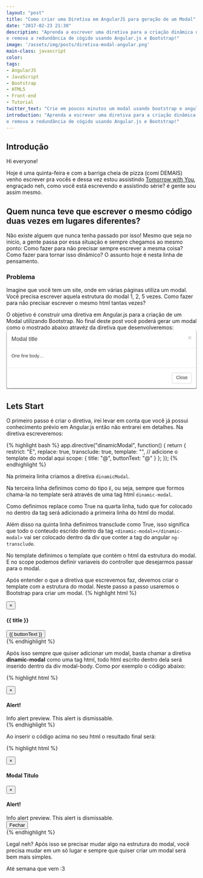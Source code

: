 ```yaml
---
layout: "post"
title: "Como criar uma Diretiva em AngularJS para geração de um Modal"
date: "2017-02-23 21:30"
description: "Aprenda a escrever uma diretiva para a criação dinâmica de um modal
e remova a redundância de cógido usando Angular.js e Bootstrap!"
image: '/assets/img/posts/diretiva-modal-angular.png'
main-class: javascript
color:
tags:
- AngularJS
- JavaScript
- Bootstrap
- HTML5
- Front-end
- Tutorial
twitter_text: "Crie em poucos minutos um modal usando bootstrap e angular.js"
introduction: "Aprenda a escrever uma diretiva para a criação dinâmica de um modal
e remova a redundância de cógido usando Angular.js e Bootstrap!"
---
```


## Introdução

Hi everyone!

Hoje é uma quinta-feira e com a barriga cheia de pizza (comi DEMAIS) venho
escrever pra vocês e dessa vez estou assistindo [Tomorrow with You](http://kissasian.com/Drama/Tomorrow-With-You),
engraçado neh, como você está escrevendo e assistindo série? é gente sou assim mesmo.

## Quem nunca teve que escrever o mesmo código duas vezes em lugares diferentes?

Não existe alguem que nunca tenha passado por isso! Mesmo que seja no inicio, a gente
passa por essa situação e sempre chegamos ao mesmo ponto: Como fazer para não precisar
sempre escrever a mesma coisa? Como fazer para tornar isso dinâmico? O assunto
hoje é nesta linha de pensamento.

### Problema

Imagine que você tem um site, onde em várias páginas utiliza um modal. Você precisa
escrever aquela estrutura do modal 1, 2, 5 vezes. Como fazer para não precisar escrever o mesmo
html tantas vezes?

O objetivo é construir uma diretiva em Angular.js para a criação de um Modal
utilizando Bootstrap. No final deste post você poderá gerar um modal como o mostrado
abaixo atravéz da diretiva que desenvolveremos:
![Modal Bootstrap](/assets/img/posts/modal.png)
## Lets Start

O primeiro passo é criar o diretiva, irei levar em conta que você já possui conhecimento
prévio em Angular.js então não entrarei em detalhes. Na diretiva escreveremos:

{% highlight  bash %}
app.directive("dinamicModal", function() {
    return {
      restrict: "E",
      replace: true,
      transclude: true,
      template: "", // adicione o template do modal aqui
      scope: {
        title: "@",
        buttonText: "@"
      }
    };
});
{% endhighlight %}

Na primeira linha criamos a diretiva `dinamicModal`.

Na terceira linha definimos como do tipo `E`, ou seja, sempre que formos chama-la
no template será através de uma tag html `dinamic-modal`.

Como definimos replace como True na quarta linha, tudo que for colocado no dentro da tag
será adicionado a primeira linha do html do modal.

Além disso na quinta linha definimos transclude como True, isso significa que todo o
conteudo escrido dentro da tag `<dinamic-modal></dinamic-modal>` vai ser colocado
dentro da div que conter a tag do angular `ng-transclude`.

No template definimos o template que contém o html da estrutura do modal. E no scope
podemos definir variaveis do controller que desejarmos passar para o modal.

Após entender o que a diretiva que escrevemos faz, devemos criar o template com a
estrutura do modal. Neste passo a passo usaremos o Bootstrap para criar um modal.
{% highlight html %}
<!-- Modal -->
<div class="modal fade" tabindex="-1" role="dialog" aria-labelledby="myModalLabel">
  <div class="modal-dialog" role="document">
    <div class="modal-content">
      <div class="modal-header">
        <button type="button" class="close" data-dismiss="modal" aria-label="Close"><span aria-hidden="true">&times;</span></button>
        <h4 class="modal-title" id="myModalLabel">{{ title }}</h4>
      </div>
      <div class="modal-body" ng-transclude>
        <!-- todo html escrito dentro da tag da diretiva será colocado aqui-->
      </div>
      <div class="modal-footer">
        <button type="button" class="btn btn-default" data-dismiss="modal">{{ buttonText }}</button>
      </div>
    </div>
  </div>
</div>
{% endhighlight %}

Após isso sempre que quiser adicionar um modal, basta chamar a diretiva **dinamic-modal**
como uma tag html, todo html escrito dentro dela será inserido dentro da div
modal-body. Como por exemplo o código abaixo:

{% highlight html %}
<dinamic-modal id="modal" title="modaltitle" buttonText="buttonmodal">
  <div class="alert alert-info alert-dismissible">
    <button type="button" class="close" data-dismiss="alert" aria-hidden="true">×</button>
    <h4><i class="icon fa fa-info"></i> Alert!</h4>
    Info alert preview. This alert is dismissable.
  </div>
</dinamic-modal>
{% endhighlight %}

Ao inserir o código acima no seu html o resultado final será:

{% highlight html %}
<div class="modal fade" tabindex="-1" role="dialog" aria-labelledby="myModalLabel" id="modal">
  <div class="modal-dialog" role="document">
    <div class="modal-content">
      <div class="modal-header">
        <button type="button" class="close" data-dismiss="modal" aria-label="Close"><span aria-hidden="true">&times;</span></button>
        <h4 class="modal-title" id="myModalLabel">Modal Titulo</h4>
      </div>
      <div class="modal-body">
        <div class="alert alert-info alert-dismissible">
          <button type="button" class="close" data-dismiss="alert" aria-hidden="true">×</button>
          <h4><i class="icon fa fa-info"></i> Alert!</h4>
          Info alert preview. This alert is dismissable.
        </div>
      </div>
      <div class="modal-footer">
        <button type="button" class="btn btn-default" data-dismiss="modal">Fechar</button>
      </div>
    </div>
  </div>
</div>
{% endhighlight %}

Legal neh? Após isso se precisar mudar algo na estrutura do modal, você precisa mudar
em um só lugar e sempre que quiser criar um modal será bem mais simples.

Até semana que vem :3
